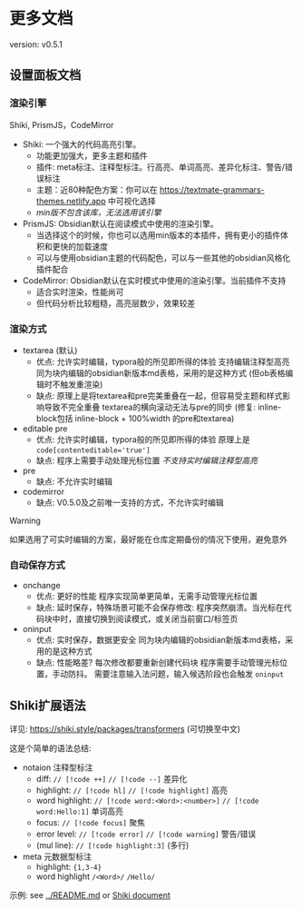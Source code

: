 # 更多文档

version: v0.5.1

## 设置面板文档

### 渲染引擎

Shiki, PrismJS，CodeMirror

- Shiki: 一个强大的代码高亮引擎。
  - 功能更加强大，更多主题和插件
  - 插件: meta标注、注释型标注。行高亮、单词高亮、差异化标注、警告/错误标注
  - 主题：近80种配色方案：你可以在 https://textmate-grammars-themes.netlify.app 中可视化选择
  - *min版不包含该库，无法选用该引擎*
- PrismJS: Obsidian默认在阅读模式中使用的渲染引擎。
  - 当选择这个的时候，你也可以选用min版本的本插件，拥有更小的插件体积和更快的加载速度
  - 可以与使用obsidian主题的代码配色，可以与一些其他的obsidian风格化插件配合
- CodeMirror: Obsidian默认在实时模式中使用的渲染引擎。当前插件不支持
  - 适合实时渲染，性能尚可
  - 但代码分析比较粗糙，高亮层数少，效果较差

### 渲染方式

- textarea (默认)
  - 优点:
    允许实时编辑，typora般的所见即所得的体验
    支持编辑注释型高亮
    同为块内编辑的obsidian新版本md表格，采用的是这种方式 (但ob表格编辑时不触发重渲染)
  - 缺点:
    原理上是将textarea和pre完美重叠在一起，但容易受主题和样式影响导致不完全重叠
    textarea的横向滚动无法与pre的同步 (修复: inline-block包括 inline-block + 100%width 的pre和textarea)
- editable pre
  - 优点:
    允许实时编辑，typora般的所见即所得的体验
    原理上是 `code[contenteditable='true']`
  - 缺点:
    程序上需要手动处理光标位置
    *不支持实时编辑注释型高亮*
- pre
  - 缺点:
    不允许实时编辑
- codemirror
  - 缺点:
    V0.5.0及之前唯一支持的方式，不允许实时编辑

> [!warning]
> 
> 如果选用了可实时编辑的方案，最好能在仓库定期备份的情况下使用，避免意外

### 自动保存方式

- onchange
  - 优点:
    更好的性能
    程序实现简单更简单，无需手动管理光标位置
  - 缺点:
    延时保存，特殊场景可能不会保存修改: 程序突然崩溃。当光标在代码块中时，直接切换到阅读模式，或关闭当前窗口/标签页
- oninput
  - 优点:
    实时保存，数据更安全
    同为块内编辑的obsidian新版本md表格，采用的是这种方式
  - 缺点:
    性能略差? 每次修改都要重新创建代码块
    程序需要手动管理光标位置，手动防抖。
    需要注意输入法问题，输入候选阶段也会触发 `oninput`

## Shiki扩展语法

详见: https://shiki.style/packages/transformers (可切换至中文)

这是个简单的语法总结:

- notaion 注释型标注
  - diff:            `// [!code ++]` `// [!code --]` 差异化
  - highlight:       `// [!code hl]` `// [!code highlight]` 高亮
  - word highlight:  `// [!code word:<Word>:<number>]` `// [!code word:Hello:1]` 单词高亮
  - focus:           `// [!code focus]` 聚焦
  - error level:     `// [!code error]` `// [!code warning]` 警告/错误
  - (mul line):      `// [!code highlight:3]` (多行)
- meta 元数据型标注
  - highlight:       `{1,3-4}`
  - word highlight   `/<Word>/` `/Hello/`

示例: see [../README.md](../README.md) or [Shiki document](https://shiki.style/packages/transformers)
